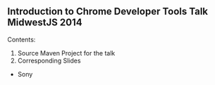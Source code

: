 ## Introduction to Chrome Developer Tools Talk MidwestJS 2014

Contents:

1. Source Maven Project for the talk
2. Corresponding Slides

- Sony
